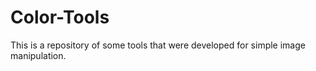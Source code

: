 # Color-Tools
This is a repository of some tools that were developed for simple image manipulation.
